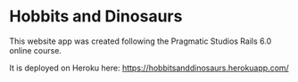 # Hobbits and Dinosaurs

This website app was created following the Pragmatic Studios Rails 6.0 online course.

It is deployed on Heroku here: https://hobbitsanddinosaurs.herokuapp.com/
